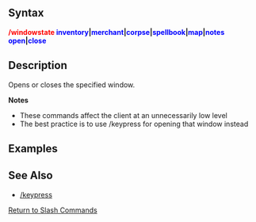 ## Syntax

**<span style="color:red">/windowstate</span>
<span style="color:blue">inventory</span>\|<span style="color:blue">merchant</span>\|<span style="color:blue">corpse</span>\|<span style="color:blue">spellbook</span>\|<span style="color:blue">map</span>\|<span style="color:blue">notes</span>
<span style="color:blue">open</span>\|<span style="color:blue">close</span>**

## Description

Opens or closes the specified window.  
  
**Notes**

-   These commands affect the client at an unnecessarily low level
-   The best practice is to use /keypress for opening that window instead

## Examples

## See Also

-   [/keypress](keypress.md)

[Return to Slash Commands](slash-commands.md)


